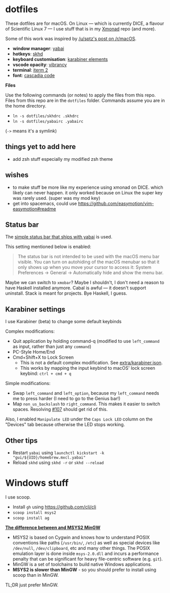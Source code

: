 # dotfiles

These dotfiles are for macOS. On Linux — which is currently DICE, a flavour of Scientific Linux 7 — I use stuff that is in my [Xmonad](https://github.com/qaisjp/xmonad) repo (and more).

Some of this work was inspired by [/u/sptz's post on /r/macOS](https://www.reddit.com/r/MacOS/comments/evk0pu/yabai_twm_for_macos/).

* **window manager**: [yabai](https://github.com/koekeishiya/yabai)
* **hotkeys**: [skhd](https://github.com/koekeishiya/skhd)
* **keyboard customisation**: [karabiner elements](https://github.com/pqrs-org/Karabiner-Elements)
* **vscode opacity**: [vibrancy](https://github.com/EYHN/vscode-vibrancy)
* **terminal**: [iterm 2](https://iterm2.com/)
* **font**: [cascadia code](https://github.com/microsoft/cascadia-code)

**Files**

Use the following commands (or notes) to apply the files from this repo. Files from this repo are in the `dotfiles` folder. Commands assume you are in the home directory.

- `ln -s dotfiles/skhdrc .skhdrc`
- `ln -s dotfiles/yabairc .yabairc`

(`->` means it's a symlink)

## things yet to add here

- add zsh stuff especially my modified zsh theme

## wishes

- to make stuff be more like my experience using xmonad on DICE. which likely can never happen. it only worked because on Linux the super key was rarely used. (super was my mod key)
- get into spacemacs, could use https://github.com/easymotion/vim-easymotion#readme

## Status bar

The [simple status bar that ships with yabai](https://github.com/koekeishiya/yabai/wiki/Configuration#status-bar) is used.

This setting mentioned below is enabled:

> The status bar is not intended to be used with the macOS menu bar visible. You can turn on autohiding of the macOS menubar so that it only shows up when you move your cursor to access it: System Preferences -> General -> Automatically hide and show the menu bar.

Maybe we can switch to `xmobar`? Maybe I shouldn't, I don't need a reason to have Haskell installed anymore. Cabal is awful — it doesn't support uninstall. Stack is meant for projects. Bye Haskell, I guess.

## Karabiner settings

I use Karabiner (beta) to change some default keybinds

Complex modifications:

- Quit application by holding command-q (modified to use `left_command` as input, rather than just any `command`)
- PC-Style Home/End
- Cmd+Shift+X to Lock Screen
    - This is not a default complex modification. See [extra/karabiner.json](extra/karabiner.json).
    - This works by mapping the input keybind to macOS' lock screen keybind: `ctrl + cmd + q`

Simple modifications:

- Swap `left_command` and `left_option`, because my `left_command` needs me to press harder (I need to go to the Genius bar!)
- Map `non_us_backslash` to `right_command`. This makes it easier to switch spaces. Resolving [#<span></span>107](https://github.com/koekeishiya/skhd/issues/107) should get rid of this.

Also, I enabled `Manipulate LED` under the `Caps Lock LED` column on the "Devices" tab because otherwise the LED stops working.

## Other tips

- Restart `yabai` using `launchctl kickstart -k "gui/${UID}/homebrew.mxcl.yabai"`
- Reload `skhd` using `skhd -r` or `skhd --reload`

# Windows stuff

I use scoop.

- Install `gh` using https://github.com/cli/cli
- `scoop install msys2`
- `scoop install ag`

**[The difference between and MSYS2 MinGW](https://sourceforge.net/p/msys2/discussion/general/thread/dcf8f4d3/)**

- MSYS2 is based on Cygwin and knows how to understand POSIX conventions like paths (`/usr/bin/`, `/etc`) as well as special devices like `/dev/null`, `/dev/clipboard`, etc and many other things. The POSIX emulation layer is done inside `msys-2.0.dll` and incurs a performance penalty that can be significant for heavy file-centric software (e.g. `git`).
- MinGW is a set of toolchains to build native Windows applications.
- **MSYS2 is slower than MinGW** - so you should prefer to install using scoop than in MinGW.

TL;DR just prefer MinGW.

